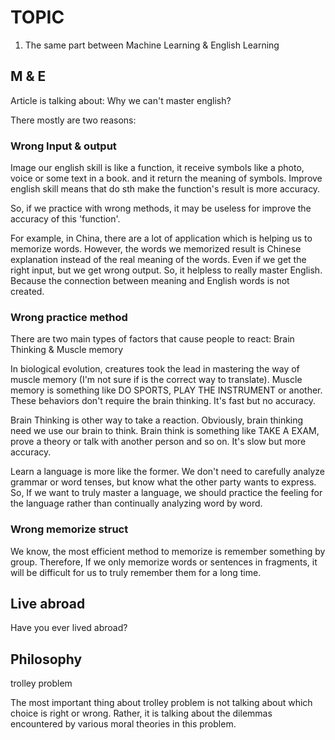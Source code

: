 # TOPIC

1. The same part between Machine Learning & English Learning

## M & E

Article is talking about:
Why we can't master english?

There mostly are two reasons:

### Wrong Input & output

Image our english skill is like a function, it receive symbols like a photo, voice or some text in a book. and it return the meaning of symbols.
Improve english skill means that do sth make the function's result is more accuracy.

So, if we practice with wrong methods, it may be useless for improve the accuracy of this 'function'.

For example, in China, there are a lot of application which is helping us to memorize words. However, the words we memorized result is Chinese explanation instead of the real meaning of the words. Even if we get the right input, but we get wrong output. So, it helpless to really master English. Because the connection between meaning and English words is not created.

### Wrong practice method

There are two main types of factors that cause people to react:
    Brain Thinking & Muscle memory

In biological evolution, creatures took the lead in mastering the way of muscle memory (I'm not sure if is the correct way to translate). Muscle memory is something like DO SPORTS, PLAY THE INSTRUMENT or another. These behaviors don't require the brain thinking. It's fast but no accuracy.

Brain Thinking is other way to take a reaction. Obviously, brain thinking need we use our brain to think. Brain think is something like TAKE A EXAM, prove a theory or talk with another person and so on. It's slow but more accuracy.

Learn a language is more like the former. We don't need to carefully analyze grammar or word tenses, but know what the other party wants to express. So, If we want to truly master a language, we should practice the feeling for the language rather than continually analyzing word by word.

### Wrong memorize struct

We know, the most efficient method to memorize is remember something by group. Therefore, If we only memorize words or sentences in fragments, it will be difficult for us to truly remember them for a long time.

## Live abroad

Have you ever lived abroad?

## Philosophy

trolley problem

The most important thing about trolley problem is not talking about which choice is right or wrong. Rather, it is talking about the dilemmas encountered by various moral theories in this problem.

